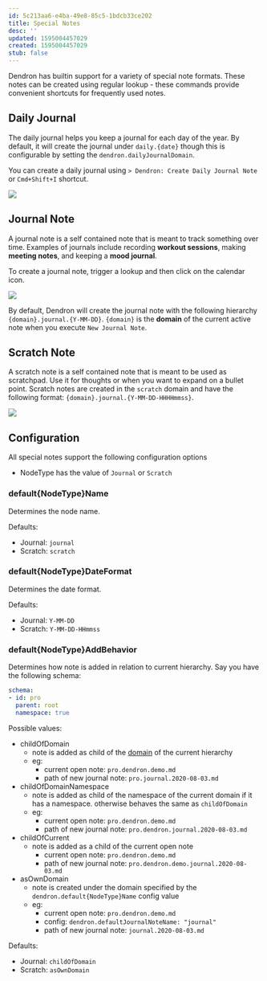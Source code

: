 ```yaml
---
id: 5c213aa6-e4ba-49e8-85c5-1bdcb33ce202
title: Special Notes
desc: ''
updated: 1595004457029
created: 1595004457029
stub: false
---
```

Dendron has builtin support for a variety of special note formats. These notes can be created using regular lookup - these commands provide convenient shortcuts for frequently used notes. 

## Daily Journal

The daily journal helps you keep a journal for each day of the year. By default, it will create the journal under `daily.{date}` though this is configurable by setting the `dendron.dailyJournalDomain`.

You can create a daily journal using `> Dendron: Create Daily Journal Note` or `Cmd+Shift+I` shortcut.

![](https://foundation-prod-assetspublic53c57cce-8cpvgjldwysl.s3-us-west-2.amazonaws.com/assets/images/notes.daily.gif)

## Journal Note

A journal note is a self contained note that is meant to track something over time. Examples of journals include recording **workout sessions**, making **meeting notes**, and keeping a **mood journal**.

To create a journal note, trigger a lookup and then click on the calendar icon. 

<a href="https://www.loom.com/share/3c3ddc1dc63547cea8bf186bec31f71b"> 
<img style="" src="https://cdn.loom.com/sessions/thumbnails/3c3ddc1dc63547cea8bf186bec31f71b-with-play.gif"> </a>

By default, Dendron will create the journal note with the following hierarchy `{domain}.journal.{Y-MM-DD}`. `{domain}` is the **domain** of the current active note when you execute `New Journal Note`. 

## Scratch Note

A scratch note is a self contained note that is meant to be used as scratchpad. Use it for thoughts or when you want to expand on a bullet point. Scratch notes are created in the `scratch` domain and have the following format: `{domain}.journal.{Y-MM-DD-HHHHmmss}`. 

<a href="https://www.loom.com/share/2fd3042119124df8bb4592d8ffe6d708"> 
<img style="" src="https://cdn.loom.com/sessions/thumbnails/2fd3042119124df8bb4592d8ffe6d708-with-play.gif"> </a>

## Configuration

All special notes support the following configuration options 

- NodeType has the value of `Journal` or `Scratch`

### default{NodeType}Name

Determines the node name.

Defaults: 

- Journal: `journal`
- Scratch: `scratch`

### default{NodeType}DateFormat

Determines the date format.

Defaults: 

- Journal: `Y-MM-DD`
- Scratch: `Y-MM-DD-HHmmss`

### default{NodeType}AddBehavior

Determines how note is added in relation to current hierarchy. Say you have the following schema:

```yml
schema: 
- id: pro
  parent: root
  namespace: true
```

Possible values:

- childOfDomain
  - note is added as child of the [domain](https://dendron.so/notes/c6fd6bc4-7f75-4cbb-8f34-f7b99bfe2d50.html#domain) of the current hierarchy
  - eg:
    - current open note: `pro.dendron.demo.md`
    - path of new journal note: `pro.journal.2020-08-03.md`
- childOfDomainNamespace
  - note is added as child of the namespace of the current domain if it has a namespace. otherwise behaves the same as `childOfDomain`
  - eg: 
    - current open note: `pro.dendron.demo.md` 
    - path of new journal note:  `pro.dendron.journal.2020-08-03.md`
- childOfCurrent
  - note is added as a child of the current open note
    - current open note: `pro.dendron.demo.md` 
    - path of new journal note:  `pro.dendron.demo.journal.2020-08-03.md`
- asOwnDomain
  - note is created under the domain specified by the `dendron.default{NodeType}Name` config value
  - eg:
    - current open note: `pro.dendron.demo.md` 
    - config: `dendron.defaultJournalNoteName: "journal"`
    - path of new journal note:  `journal.2020-08-03.md`

Defaults:

- Journal: `childOfDomain`
- Scratch: `asOwnDomain`

